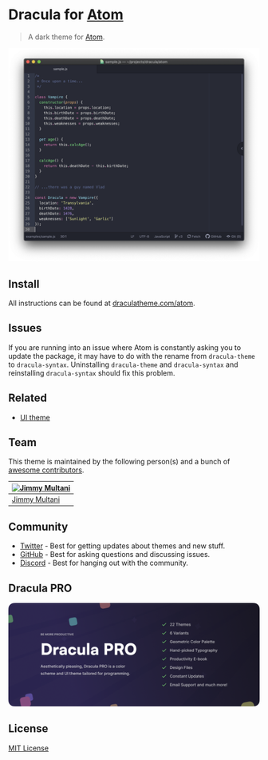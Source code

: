 # Dracula for [Atom](https://atom.io)

> A dark theme for [Atom](https://atom.io).

![Screenshot](./screenshot.png)

## Install

All instructions can be found at [draculatheme.com/atom](https://draculatheme.com/atom).

## Issues

If you are running into an issue where Atom is constantly asking you to update the package, it may have to do with the rename from `dracula-theme` to `dracula-syntax`. Uninstalling `dracula-theme` and `dracula-syntax` and reinstalling `dracula-syntax` should fix this problem.

## Related

- [UI theme](https://github.com/dracula/atom-ui)

## Team

This theme is maintained by the following person(s) and a bunch of [awesome contributors](https://github.com/dracula/atom/graphs/contributors).

| [![Jimmy Multani](https://avatars3.githubusercontent.com/u/1281284?v=3&s=70)](https://github.com/JimmyMultani) |
| -------------------------------------------------------------------------------------------------------------- |
| [Jimmy Multani](https://github.com/JimmyMultani)                                                               |

## Community

- [Twitter](https://twitter.com/draculatheme) - Best for getting updates about themes and new stuff.
- [GitHub](https://github.com/dracula/dracula-theme/discussions) - Best for asking questions and discussing issues.
- [Discord](https://draculatheme.com/discord-invite) - Best for hanging out with the community.

## Dracula PRO

[![Dracula PRO](./dracula-pro.png)](https://draculatheme.com/pro)

## License

[MIT License](./LICENSE)
